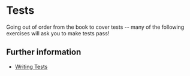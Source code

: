 # Tests

Going out of order from the book to cover tests -- many of the following exercises will ask you to make tests pass!

## Further information

- [Writing Tests](https://rust-book.cs.brown.edu/book/ch11-01-writing-tests.html)
